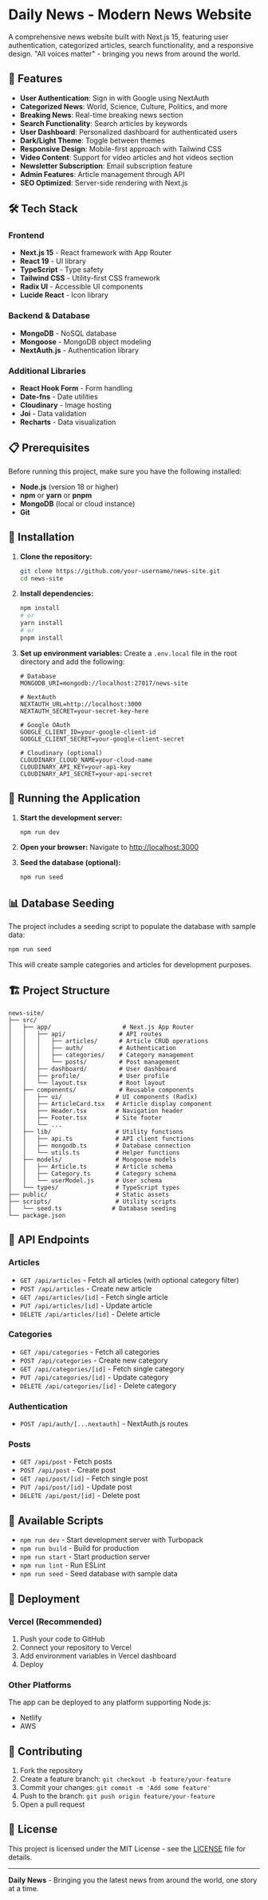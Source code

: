 # Daily News - Modern News Website

A comprehensive news website built with Next.js 15, featuring user authentication, categorized articles, search functionality, and a responsive design. "All voices matter" - bringing you news from around the world.

## 🚀 Features

- **User Authentication**: Sign in with Google using NextAuth
- **Categorized News**: World, Science, Culture, Politics, and more
- **Breaking News**: Real-time breaking news section
- **Search Functionality**: Search articles by keywords
- **User Dashboard**: Personalized dashboard for authenticated users
- **Dark/Light Theme**: Toggle between themes
- **Responsive Design**: Mobile-first approach with Tailwind CSS
- **Video Content**: Support for video articles and hot videos section
- **Newsletter Subscription**: Email subscription feature
- **Admin Features**: Article management through API
- **SEO Optimized**: Server-side rendering with Next.js

## 🛠 Tech Stack

### Frontend
- **Next.js 15** - React framework with App Router
- **React 19** - UI library
- **TypeScript** - Type safety
- **Tailwind CSS** - Utility-first CSS framework
- **Radix UI** - Accessible UI components
- **Lucide React** - Icon library

### Backend & Database
- **MongoDB** - NoSQL database
- **Mongoose** - MongoDB object modeling
- **NextAuth.js** - Authentication library

### Additional Libraries
- **React Hook Form** - Form handling
- **Date-fns** - Date utilities
- **Cloudinary** - Image hosting
- **Joi** - Data validation
- **Recharts** - Data visualization

## 📋 Prerequisites

Before running this project, make sure you have the following installed:

- **Node.js** (version 18 or higher)
- **npm** or **yarn** or **pnpm**
- **MongoDB** (local or cloud instance)
- **Git**

## 🔧 Installation

1. **Clone the repository:**
   ```bash
   git clone https://github.com/your-username/news-site.git
   cd news-site
   ```

2. **Install dependencies:**
   ```bash
   npm install
   # or
   yarn install
   # or
   pnpm install
   ```

3. **Set up environment variables:**
   Create a `.env.local` file in the root directory and add the following:

   ```env
   # Database
   MONGODB_URI=mongodb://localhost:27017/news-site

   # NextAuth
   NEXTAUTH_URL=http://localhost:3000
   NEXTAUTH_SECRET=your-secret-key-here

   # Google OAuth
   GOOGLE_CLIENT_ID=your-google-client-id
   GOOGLE_CLIENT_SECRET=your-google-client-secret

   # Cloudinary (optional)
   CLOUDINARY_CLOUD_NAME=your-cloud-name
   CLOUDINARY_API_KEY=your-api-key
   CLOUDINARY_API_SECRET=your-api-secret
   ```

## 🚀 Running the Application

1. **Start the development server:**
   ```bash
   npm run dev
   ```

2. **Open your browser:**
   Navigate to [http://localhost:3000](http://localhost:3000)

3. **Seed the database (optional):**
   ```bash
   npm run seed
   ```

## 📊 Database Seeding

The project includes a seeding script to populate the database with sample data:

```bash
npm run seed
```

This will create sample categories and articles for development purposes.

## 🏗 Project Structure

```
news-site/
├── src/
│   ├── app/                    # Next.js App Router
│   │   ├── api/               # API routes
│   │   │   ├── articles/      # Article CRUD operations
│   │   │   ├── auth/          # Authentication
│   │   │   ├── categories/    # Category management
│   │   │   └── posts/         # Post management
│   │   ├── dashboard/         # User dashboard
│   │   ├── profile/           # User profile
│   │   └── layout.tsx         # Root layout
│   ├── components/            # Reusable components
│   │   ├── ui/               # UI components (Radix)
│   │   ├── ArticleCard.tsx   # Article display component
│   │   ├── Header.tsx        # Navigation header
│   │   ├── Footer.tsx        # Site footer
│   │   └── ...
│   ├── lib/                  # Utility functions
│   │   ├── api.ts            # API client functions
│   │   ├── mongodb.ts        # Database connection
│   │   └── utils.ts          # Helper functions
│   ├── models/               # Mongoose models
│   │   ├── Article.ts        # Article schema
│   │   ├── Category.ts       # Category schema
│   │   └── userModel.js      # User schema
│   └── types/                # TypeScript types
├── public/                   # Static assets
├── scripts/                  # Utility scripts
│   └── seed.ts              # Database seeding
└── package.json
```

## 🔌 API Endpoints

### Articles
- `GET /api/articles` - Fetch all articles (with optional category filter)
- `POST /api/articles` - Create new article
- `GET /api/articles/[id]` - Fetch single article
- `PUT /api/articles/[id]` - Update article
- `DELETE /api/articles/[id]` - Delete article

### Categories
- `GET /api/categories` - Fetch all categories
- `POST /api/categories` - Create new category
- `GET /api/categories/[id]` - Fetch single category
- `PUT /api/categories/[id]` - Update category
- `DELETE /api/categories/[id]` - Delete category

### Authentication
- `POST /api/auth/[...nextauth]` - NextAuth.js routes

### Posts
- `GET /api/post` - Fetch posts
- `POST /api/post` - Create post
- `GET /api/post/[id]` - Fetch single post
- `PUT /api/post/[id]` - Update post
- `DELETE /api/post/[id]` - Delete post

## 🎨 Available Scripts

- `npm run dev` - Start development server with Turbopack
- `npm run build` - Build for production
- `npm run start` - Start production server
- `npm run lint` - Run ESLint
- `npm run seed` - Seed database with sample data

## 🚀 Deployment

### Vercel (Recommended)
1. Push your code to GitHub
2. Connect your repository to Vercel
3. Add environment variables in Vercel dashboard
4. Deploy

### Other Platforms
The app can be deployed to any platform supporting Node.js:
- Netlify
- AWS

## 🤝 Contributing

1. Fork the repository
2. Create a feature branch: `git checkout -b feature/your-feature`
3. Commit your changes: `git commit -m 'Add some feature'`
4. Push to the branch: `git push origin feature/your-feature`
5. Open a pull request

## 📝 License

This project is licensed under the MIT License - see the [LICENSE](LICENSE) file for details.

---

**Daily News** - Bringing you the latest news from around the world, one story at a time.

